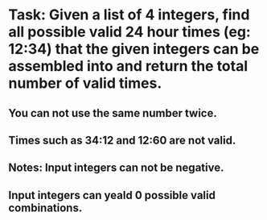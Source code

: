 # Task: Given a list of 4 integers, find all possible valid 24 hour times (eg: 12:34) that the given integers can be assembled into and return the total number of valid times.

## You can not use the same number twice.

## Times such as 34:12 and 12:60 are not valid.

## Notes: Input integers can not be negative.

## Input integers can yeald 0 possible valid combinations.
